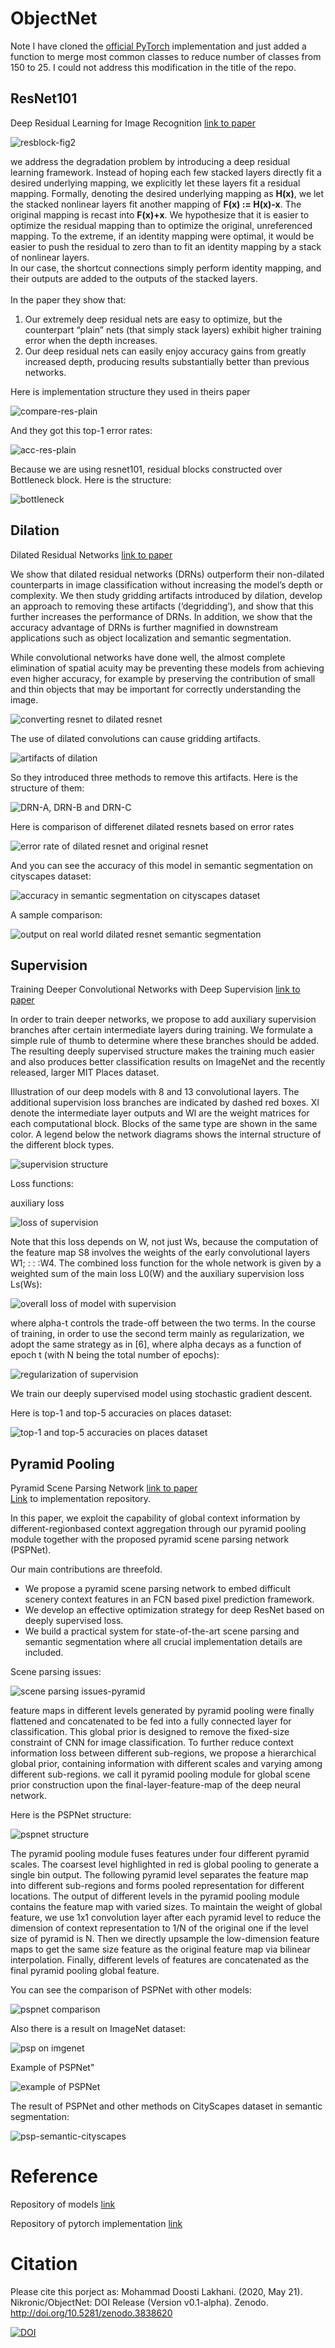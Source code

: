 # ObjectNet
Note I have cloned the [official PyTorch](https://github.com/hangzhaomit/semantic-segmentation-pytorch) implementation and just added a function to merge most common classes to reduce number of classes from 150 to 25.
I could not address this modification in the title of the repo.

## ResNet101
Deep Residual Learning for Image Recognition [link to paper](https://arxiv.org/pdf/1512.03385.pdf)

![resblock-fig2](wiki/img/resblock.jpg "res block")

we address the degradation problem by
introducing a deep residual learning framework. Instead
of hoping each few stacked layers directly fit a
desired underlying mapping, we explicitly let these layers
fit a residual mapping. Formally, denoting the desired
underlying mapping as **H(x)**, we let the stacked nonlinear
layers fit another mapping of **F(x) := H(x)-x**. The original
mapping is recast into **F(x)+x**. We hypothesize that it
is easier to optimize the residual mapping than to optimize
the original, unreferenced mapping. To the extreme, if an
identity mapping were optimal, it would be easier to push
the residual to zero than to fit an identity mapping by a stack
of nonlinear layers.<br>
In our case, the shortcut connections simply
perform identity mapping, and their outputs are added to
the outputs of the stacked layers.<br><br>
In the paper they show that:
1) Our extremely deep residual nets
are easy to optimize, but the counterpart “plain” nets (that
simply stack layers) exhibit higher training error when the
depth increases. 
2) Our deep residual nets can easily enjoy
accuracy gains from greatly increased depth, producing results
substantially better than previous networks.

Here is implementation structure they used in theirs paper

![compare-res-plain](wiki/img/compare-res.jpg)

And they got this top-1 error rates:

![acc-res-plain](wiki/img/resplainacc.jpg)

Because we are using resnet101, residual blocks constructed over Bottleneck block. Here is the structure:

![bottleneck](wiki/img/bottleneck.jpg)


## Dilation
Dilated Residual Networks [link to paper](https://arxiv.org/pdf/1705.09914.pdf)

We show that dilated residual networks
(DRNs) outperform their non-dilated counterparts in image
classification without increasing the model’s depth or
complexity. We then study gridding artifacts introduced by
dilation, develop an approach to removing these artifacts
(‘degridding’), and show that this further increases the performance
of DRNs. In addition, we show that the accuracy
advantage of DRNs is further magnified in downstream applications
such as object localization and semantic segmentation.

While convolutional networks have done well, the almost
complete elimination of spatial acuity may be preventing
these models from achieving even higher accuracy, for
example by preserving the contribution of small and thin
objects that may be important for correctly understanding
the image.

![converting resnet to dilated resnet](wiki/img/dilation.jpg)

The use of dilated convolutions can cause gridding artifacts.

![artifacts of dilation](wiki/img/artifacts.jpg)

So they introduced three methods to remove this artifacts. Here is the structure of them:

![DRN-A, DRN-B and DRN-C](wiki/img/drna-drnb-drnc.jpg)

Here is comparison of differenet dilated resnets based on error rates

![error rate of dilated resnet and original resnet](wiki/img/error-rate-dilation.jpg)

And you can see the accuracy of this model in semantic segmentation on cityscapes dataset:

![accuracy in semantic segmentation on cityscapes dataset](wiki/img/semantic-acc-dilated.jpg)

A sample comparison:

![output on real world dilated resnet semantic segmentation](wiki/img/semantic-sample.jpg)


## Supervision
Training Deeper Convolutional Networks with Deep Supervision [link to paper](https://arxiv.org/pdf/1505.02496.pdf)

In order to train deeper networks, we propose to
add auxiliary supervision branches after certain intermediate
layers during training. We formulate a simple rule of
thumb to determine where these branches should be added.
The resulting deeply supervised structure makes the training
much easier and also produces better classification results
on ImageNet and the recently released, larger MIT
Places dataset.

Illustration of our deep models with 8 and 13 convolutional layers. The additional supervision loss branches
are indicated by dashed red boxes. Xl denote the intermediate layer outputs and Wl are the weight matrices for each
computational block. Blocks of the same type are shown in the same color. A legend below the network diagrams shows the
internal structure of the different block types.

![supervision structure](wiki/img/supervision.jpg)

Loss functions:

auxiliary loss
 
![loss of supervision](wiki/img/loss-supervision.jpg)

Note that this loss depends on W, not just Ws, because the
computation of the feature map S8 involves the weights of
the early convolutional layers W1; : : :W4.
The combined loss function for the whole network is
given by a weighted sum of the main loss L0(W) and the
auxiliary supervision loss Ls(Ws):

![overall loss of model with supervision](wiki/img/overall-loss-supervision.jpg)

where alpha-t controls the trade-off between the two terms. In
the course of training, in order to use the second term
mainly as regularization, we adopt the same strategy as
in [6], where alpha decays as a function of epoch t (with N
being the total number of epochs):

![regularization of supervision](wiki/img/regularization-supervision.jpg)

We train our deeply supervised model using stochastic
gradient descent.

Here is top-1 and top-5 accuracies on places dataset:

![top-1 and top-5 accuracies on places dataset](wiki/img/top-accuracies-on-places-supervision.jpg)


## Pyramid Pooling
Pyramid Scene Parsing Network [link to paper](https://arxiv.org/pdf/1612.01105.pdf)<br>
[Link](https://github.com/hszhao/PSPNet) to implementation repository.

In this paper, we exploit the
capability of global context information by different-regionbased
context aggregation through our pyramid pooling
module together with the proposed pyramid scene parsing
network (PSPNet).

Our main contributions are threefold.

- We propose a pyramid scene parsing network to embed
difficult scenery context features in an FCN based
pixel prediction framework.
- We develop an effective optimization strategy for deep
ResNet based on deeply supervised loss.
- We build a practical system for state-of-the-art scene
parsing and semantic segmentation where all crucial
implementation details are included.

Scene parsing issues:

![scene parsing issues-pyramid](wiki/img/scene-parsing-issues-pyramid.jpg)


feature maps in different levels generated by
pyramid pooling were finally flattened and concatenated to
be fed into a fully connected layer for classification. This
global prior is designed to remove the fixed-size constraint
of CNN for image classification. To further reduce context
information loss between different sub-regions, we propose
a hierarchical global prior, containing information with different
scales and varying among different sub-regions.
we call it pyramid pooling module for global scene prior construction
upon the final-layer-feature-map of the deep neural
network.


Here is the PSPNet structure:

![pspnet structure](wiki/img/pspnet-structure.jpg)

The pyramid pooling module fuses features under four
different pyramid scales. The coarsest level highlighted in
red is global pooling to generate a single bin output. The
following pyramid level separates the feature map into different
sub-regions and forms pooled representation for different
locations. The output of different levels in the pyramid
pooling module contains the feature map with varied
sizes. To maintain the weight of global feature, we use 1x1
convolution layer after each pyramid level to reduce the dimension
of context representation to 1/N of the original
one if the level size of pyramid is N. Then we directly upsample
the low-dimension feature maps to get the same size
feature as the original feature map via bilinear interpolation.
Finally, different levels of features are concatenated as the
final pyramid pooling global feature.

You can see the comparison of PSPNet with other models:

![pspnet comparison](wiki/img/pspnet-comparison.jpg)

Also there is a result on ImageNet dataset:

![psp on imgenet](wiki/img/psp-on-imgenet.jpg)

Example of PSPNet"

![example of PSPNet](wiki/img/example-psp.jpg)

The result of PSPNet and other methods on CityScapes dataset in semantic segmentation:

![psp-semantic-cityscapes](wiki/img/psp-semantic-cityscapes.jpg)


# Reference
Repository of models [link](https://github.com/CSAILVision/sceneparsing)

Repository of pytorch implementation [link](https://github.com/hangzhaomit/semantic-segmentation-pytorch)

# Citation
Please cite this porject as:
Mohammad Doosti Lakhani. (2020, May 21). Nikronic/ObjectNet: DOI Release (Version v0.1-alpha). Zenodo. http://doi.org/10.5281/zenodo.3838620

[![DOI](https://zenodo.org/badge/DOI/10.5281/zenodo.3838620.svg)](https://doi.org/10.5281/zenodo.3838620)
